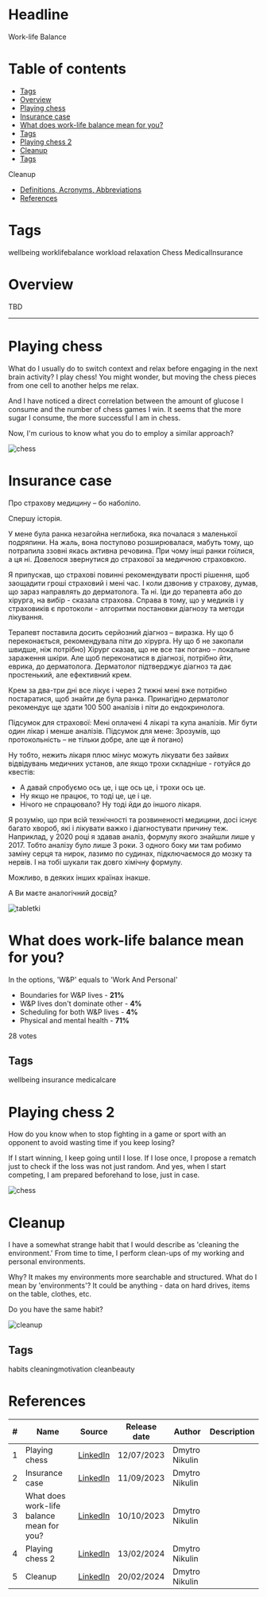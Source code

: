 # Headline
Work-life Balance

# Table of contents
- [Tags](https://github.com/dimanikulin/dimanikulin/blob/main/WorkLifeBalance.md#tags)
- [Overview](https://github.com/dimanikulin/dimanikulin/blob/main/WorkLifeBalance.md#overview)
- [Playing chess](https://github.com/dimanikulin/dimanikulin/blob/main/WorkLifeBalance.md#playing-chess)
- [Insurance case](https://github.com/dimanikulin/dimanikulin/blob/main/WorkLifeBalance.md#insurance-case)
- [What does work-life balance mean for you?](https://github.com/dimanikulin/dimanikulin/blob/main/WorkLifeBalance.md#what-does-work-life-balance-mean-for-you)
- [Tags](https://github.com/dimanikulin/dimanikulin/blob/main/WorkLifeBalance.md#tags-1)
- [Playing chess 2](https://github.com/dimanikulin/dimanikulin/blob/main/WorkLifeBalance.md#playing-chess-2)
- [Cleanup](https://github.com/dimanikulin/dimanikulin/blob/main/WorkLifeBalance.md#cleanup)
- [Tags](https://github.com/dimanikulin/dimanikulin/blob/main/WorkLifeBalance.md#tags-2)

Cleanup

- [Definitions, Acronyms, Abbreviations](https://github.com/dimanikulin/dimanikulin/blob/main/WorkLifeBalance.md#definitions-acronyms-abbreviations)
- [References](https://github.com/dimanikulin/dimanikulin/blob/main/WorkLifeBalance.md#references)

# Tags
wellbeing worklifebalance workload relaxation Chess MedicalInsurance

# Overview
TBD 

---

# Playing chess
What do I usually do to switch context and relax before engaging in the next brain activity?
I play chess!
You might wonder, but moving the chess pieces from one cell to another helps me relax.

And I have noticed a direct correlation between the amount of glucose I consume and the number of chess games I win. It seems that the more sugar I consume, the more successful I am in chess.

Now, I'm curious to know what you do to employ a similar approach?

<img src="./Images/chess.jpg" alt="chess" />

# Insurance case
Про страхову медицину – бо наболіло.

Спершу історія.

У мене була ранка незагойна неглибока, яка почалася з маленької подряпини.
На жаль, вона поступово розширювалася, мабуть тому, що потрапила ззовні якась активна речовина.
При чому інші ранки гоїлися, а ця ні.
Довелося звернутися до страхової за медичною страховкою.

Я припускав, що страхові повинні рекомендувати прості рішення, щоб заощадити гроші страховий і мені час.
І коли дзвонив у страхову, думав, що зараз направлять до дерматолога.
Та ні. Іди до терапевта або до хірурга, на вибір - сказала страхова.
Справа в тому, що у медиків і у страховиків є протоколи - алгоритми постановки діагнозу та методи лікування.

Терапевт поставила досить серйозний діагноз – виразка.
Ну що б переконається, рекомендувала піти до хірурга. Ну що б не закопали швидше, ніж потрібно)
Хірург сказав, що не все так погано – локальне зараження шкіри.
Але щоб переконатися в діагнозі, потрібно йти, еврика, до дерматолога.
Дерматолог підтверджує діагноз та дає простенький, але ефективний крем.

Крем за два-три дні все лікує і через 2 тижні мені вже потрібно постаратися, щоб знайти де була ранка.
Принагідно дерматолог рекомендує ще здати 100 500 аналізів і піти до ендокринолога.

Підсумок для страхової: Мені оплачені 4 лікарі та купа аналізів. Міг бути один лікар і менше аналізів.
Підсумок для мене: Зрозумів, що протокольність – не тільки добре, але ще й погано)

Ну тобто, нежить лікаря плюс мінус можуть лікувати без зайвих відвідувань медичних установ, але якщо трохи складніше - готуйся до квестів:
- А давай спробуємо ось це, і ще ось це, і трохи ось це.
- Ну якщо не працює, то тоді це, це і це.
- Нічого не спрацювало? Ну тоді йди до іншого лікаря.

Я розумію, що при всій технічності та розвиненості медицини, досі існує багато хвороб, які і лікувати важко і діагностувати причину теж.
Наприклад, у 2020 році я здавав аналіз, формулу якого знайшли лише у 2017. Тобто аналізу було лише 3 роки.
З одного боку ми там робимо заміну серця та нирок, лазимо по судинах, підключаємося до мозку та нервів.
І на тобі шукали так довго хімічну формулу.

Можливо, в деяких інших країнах інакше.

А Ви маєте аналогічний досвід?

<img src="./Images/tabletki.jfif" alt="tabletki" />

# What does work-life balance mean for you?

In the options, 'W&P' equals to 'Work And Personal'

- Boundaries for W&P lives - **21%**
- W&P lives don't dominate other - **4%**
- Scheduling for both W&P lives - **4%**
- Physical and mental health - **71%**

28 votes

## Tags
wellbeing insurance medicalcare

# Playing chess 2

How do you know when to stop fighting in a game or sport with an opponent to avoid wasting time if you keep losing?

If I start winning, I keep going until I lose. If I lose once, I propose a rematch just to check if the loss was not just random.
And yes, when I start competing, I am prepared beforehand to lose, just in case.

<img src="./Images/chess.jpg" alt="chess" />

# Cleanup
I have a somewhat strange habit that I would describe as 'cleaning the environment.'
From time to time, I perform clean-ups of my working and personal environments. 

Why? It makes my environments more searchable and structured. What do I mean by 'environments'? It could be anything - data on hard drives, items on the table, clothes, etc.

Do you have the same habit?

<img src="./Images/cleanup.jpg" alt="cleanup" />

## Tags
habits cleaningmotivation cleanbeauty 

# References
| # | Name                 | Source                | Release date           |  Author                 | Description   |
| - | ---------------------|---------------------- |----------------------- | ----------------------- |:-------------:|
| 1 | Playing chess        |[LinkedIn](https://www.linkedin.com/posts/dimanikulin_worklifebalance-workload-relax-activity-7084787080802836480-jGcU?utm_source=share&utm_medium=member_desktop) | 12/07/2023 | Dmytro Nikulin | |
| 2 | Insurance case       |[LinkedIn](https://www.linkedin.com/posts/dimanikulin_wellbeing-insurance-medicalcare-activity-7106889450810449920-rtpf?utm_source=share&utm_medium=member_desktop) | 11/09/2023 | Dmytro Nikulin |
| 3 | What does work-life balance mean for you? | [LinkedIn](https://www.linkedin.com/posts/dimanikulin_activity-7117415823085907968-RXT3?utm_source=share&utm_medium=member_desktop) | 10/10/2023 | Dmytro Nikulin |
| 4 | Playing chess 2      |[LinkedIn](https://www.linkedin.com/posts/dimanikulin_wellbeing-chess-relaxation-activity-7163062724321558528-w9IV?utm_source=share&utm_medium=member_desktop)  | 13/02/2024 | Dmytro Nikulin |
| 5 | Cleanup              |[LinkedIn](https://www.linkedin.com/posts/dimanikulin_habits-cleaningmotivation-cleanbeauty-activity-7165619939620458496-idtD?utm_source=share&utm_medium=member_desktop) | 20/02/2024 | Dmytro Nikulin |